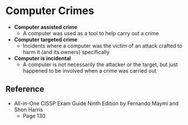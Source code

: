 # Computer Crimes

* **Computer assisted crime**
   * A computer was used as a tool to help carry out a crime
* **Computer targeted crime**
   *  Incidents where a computer was the victim of an attack crafted to harm it (and its owners) specifically
* **Computer is incidental**
   * A computer is not necessarily the attacker or the target, but just happened to be involved when a crime was carried out

## Reference
* All-in-One CISSP Exam Guide Ninth Edition by Fernando Maymi and Shon Harris
   * Page 130
